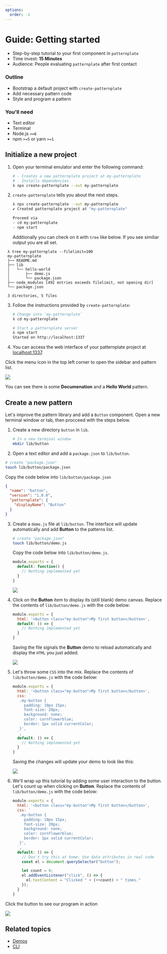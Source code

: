 ```yaml
---
options:
  order: -1
---
```


# Guide: Getting started

* Step-by-step tutorial to your first component in `patternplate`
* Time invest: **15 Minutes**
* Audience: People evaluating `patternplate` after first contact

### Outline

* Bootstrap a default project with `create-patternplate`
* Add necessary pattern code
* Style and program a pattern

### You'll need

* Text editor
* Terminal
* Node.js `>=6`
* npm `>=5` or yarn `>=1`

## Initialize a new project

1. Open your terminal emulator and enter the following command:

   ```bash
   # - Creates a new patternplate project at my-patternplate
   # - Installs dependencies
   λ npx create-patternplate --out my-patternplate
   ```

2. `create-patternplate` tells you about the next steps. 

   ```bash
   λ npx create-patternplate --out my-patternplate
   ✔ Created patternplate project at "my-patternplate"

   Proceed via
   - cd my-patternplate
   - npm start
   ```

   Additionally you can check on it with `tree` like below. 
   If you see similiar output you are all set.

  ```
   λ tree my-patternplate --filelimit=100
   my-patternplate
   ├── README.md
   ├── lib
   │   └── hello-world
   │       ├── demo.js
   │       └── package.json
   ├── node_modules [492 entries exceeds filelimit, not opening dir]
   └── package.json

   3 directories, 5 files

   ```

3. Follow the instructions provided by `create-patternplate`:

   ```bash
   # Change into `my-patternplate`
   λ cd my-patternplate
   
   # Start a patternplate server
   λ npm start
   Started on http://localhost:1337
   ```

4. You can access the web interface of your patternplate project at [localhost:1337](http://localhost:1337/pattern/hello-world?patterns-enabled=true&navigation-enabled=true).

Click the menu icon in the top left corner to open the sidebar and pattern list.

![](https://patternplate.github.io/media/images/screenshot-hello-world.png)

You can see there is some **Documenation** and a **Hello World** pattern. 

## Create a new pattern

Let's improve the pattern library and add a `Button` component. 
Open a new terminal window or tab, then procceed with the steps below.

1. Create a new directory `button` in `lib`.

   ```bash
   # In a new terminal window
   mkdir lib/button
   ```

2. Open a text editor and add a `package.json` to `lib/button`. 

  ```bash
  # create "package.json"
  touch lib/button/package.json
  ```

   Copy the code below into `lib/button/package.json`

   ```json
   {
     "name": "button",
     "version": "1.0.0",
     "patternplate": {
       "displayName": "Button"
     }
   }
   ```

3. Create a `demo.js` file at `lib/button`. The interface will update
automatically and add **Button** to the patterns list. 

   ```bash
   # create "package.json"
   touch lib/button/demo.js
   ```

   Copy the code below into `lib/button/demo.js`.

   ```js
   module.exports = {
     default: function() {
       // Nothing implemented yet
     }
   }
   ```

   ![](https://patternplate.github.io/media/images/screenshot-button.png)
 
4. Click on the **Button** item to display its (still blank) demo canvas.
   Replace the contents of `lib/button/demo.js` with the code below:

   ```js
   module.exports = {
     html: '<button class="my-button">My first button</button>',
     default: () => {
       // Nothing implemented yet
     }
   }
   ```

   Saving the file signals the **Button** demo to reload automatically and display the `HTML` you just added.

   ![](https://patternplate.github.io/media/images/screenshot-button-markup.png)

5. Let's throw some `CSS` into the mix.
   Replace the contents of `lib/button/demo.js` with the code below:

   ```js
   module.exports = {
     html: '<button class="my-button">My first button</button>',
     css: `
      .my-button {
        padding: 10px 15px;
        font-size: 20px; 
        background: none; 
        color: cornflowerblue; 
        border: 1px solid currentColor;
      }',
     `,
     default: () => {
       // Nothing implemented yet
     }
   }
   ```

   Saving the changes will update your demo to look like this:

   ![](https://patternplate.github.io/media/images/screenshot-button-styled.png)

6. We'll wrap up this tutorial by adding some user interaction to the button. 
Let's count up when clicking on **Button**.
   Replace the contents of `lib/button/demo.js` with the code below:


   ```js
   module.exports = {
     html: '<button class="my-button">My first button</button>',
     css: `
      .my-button {
        padding: 10px 15px;
        font-size: 20px; 
        background: none; 
        color: cornflowerblue; 
        border: 1px solid currentColor;
      }',
     `,
     default: () => {
       // Don't try this at home. Use data attributes in real code
       const el = document.querySelector("button"); 

       let count = 0;
       el.addEventListener("click", () => {
         el.textContent = "Clicked " + (++count) + " times."
       });
     }
   }
   ```

  Click the button to see our program in action

  ![](https://patternplate.github.io/media/images/screencast-button-programmed.gif)


## Related topics

* [Demos](./doc/docs/reference/demos)
* [CLI](./doc/docs/reference/demos)
